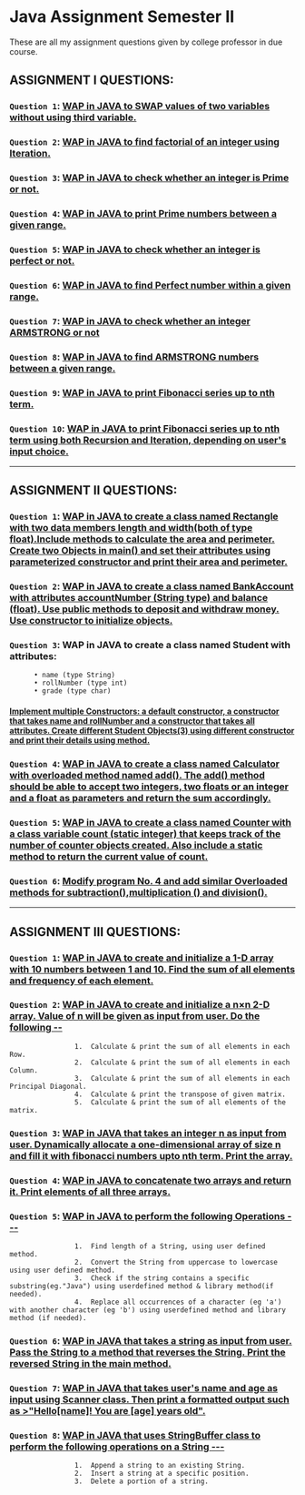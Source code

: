 # Java Assignment Semester II
These are all my assignment questions given by college professor in due course.

## ASSIGNMENT I QUESTIONS:

### `Question 1`: [WAP in JAVA to SWAP values of two variables without using third variable.](https://github.com/xorus-Tnzu/Java_Assignment/blob/main/Assignment%201/Assignment1Q1.java) 
### `Question 2`: [WAP in JAVA to find factorial of an integer using Iteration.](https://github.com/xorus-Tnzu/Java_Assignment/blob/main/Assignment%201/Assignment1Q2.java)
### `Question 3`: [WAP in JAVA to check whether an integer is Prime or not.](https://github.com/xorus-Tnzu/Java_Assignment/blob/main/Assignment%201/Assignment1Q3.java)
### `Question 4`: [WAP in JAVA  to print Prime numbers between a given range.](https://github.com/xorus-Tnzu/Java_Assignment/blob/main/Assignment%201/Assignment1Q4.java)
### `Question 5`: [WAP in JAVA to check whether an integer is perfect or not.](https://github.com/xorus-Tnzu/Java_Assignment/blob/main/Assignment%201/Assignment1Q5.java)
### `Question 6`: [WAP in JAVA to find Perfect number within a given range.](https://github.com/xorus-Tnzu/Java_Assignment/blob/main/Assignment%201/Assignment1Q6.java)
### `Question 7`: [WAP in JAVA to check whether an integer ARMSTRONG or not](https://github.com/xorus-Tnzu/Java_Assignment/blob/main/Assignment%201/Assignment1Q7.java)
### `Question 8`: [WAP in JAVA  to find ARMSTRONG numbers between a given range.](https://github.com/xorus-Tnzu/Java_Assignment/blob/main/Assignment%201/Assignment1Q8.java)
### `Question 9`: [WAP in JAVA  to print Fibonacci series up to nth term.](https://github.com/xorus-Tnzu/Java_Assignment/blob/main/Assignment%201/Assignment1Q9.java)
### `Question 10`: [WAP in JAVA to print Fibonacci series up to nth term using both Recursion and Iteration, depending on user's input choice.](https://github.com/xorus-Tnzu/Java_Assignment/blob/main/Assignment%201/Assignment1Q10.java)

___

## ASSIGNMENT II QUESTIONS:

### `Question 1`: [WAP in JAVA to create a class named Rectangle with two data members length and width(both of type float).Include methods to calculate the area and perimeter. Create two Objects in main() and set their attributes using parameterized constructor and print their area and perimeter.](https://github.com/xorus-Tnzu/Java_Assignment/blob/main/Assignment%202/Assignment2Q1.java)
### `Question 2`: [WAP in JAVA to create a class named BankAccount with attributes accountNumber (String type) and balance (float). Use public methods to deposit and withdraw money. Use constructor to initialize objects.](https://github.com/xorus-Tnzu/Java_Assignment/blob/main/Assignment%202/Assignment2Q2.java)
### `Question 3`: WAP in JAVA to create a class named Student with attributes:
          •	name (type String)
          •	rollNumber (type int)
          •	grade (type char)
#### [Implement multiple Constructors: a default constructor, a constructor that takes name and rollNumber and a constructor that takes all attributes. Create different Student Objects(3) using different constructor and print their details using method.](https://github.com/xorus-Tnzu/Java_Assignment/blob/main/Assignment%202/Assignment2Q3.java)
### `Question 4`: [WAP in JAVA to create a class named Calculator with overloaded method named add(). The add() method should be able to accept two integers, two floats or an integer and a float as parameters and return the sum accordingly.](https://github.com/xorus-Tnzu/Java_Assignment/blob/main/Assignment%202/Assignment2Q4.java)
### `Question 5`: [WAP in JAVA to create a class named Counter with a class variable count (static integer) that keeps track of the number of counter objects created. Also include a static method to return the current value of count.](https://github.com/xorus-Tnzu/Java_Assignment/blob/main/Assignment%202/Assignment2Q5.java)
### `Question 6`: [Modify program No. 4 and add similar Overloaded methods for subtraction(),multiplication () and division().](https://github.com/xorus-Tnzu/Java_Assignment/blob/main/Assignment%202/Assignment2Q6.java)

___

## ASSIGNMENT III QUESTIONS:

### `Question 1`: [WAP in JAVA to create and initialize a 1-D array with 10 numbers between 1 and 10. Find the sum of all elements and frequency of each element.](https://github.com/xorus-Tnzu/Java_Assignment/blob/main/Assignment%203/Assignment3Q1.java)

### `Question 2`: [WAP in JAVA to create and initialize a n×n 2-D array. Value of n will be given as input from user. Do the following --](https://github.com/xorus-Tnzu/Java_Assignment/blob/main/Assignment%203/Assignment3Q2.java)
                    1.	Calculate & print the sum of all elements in each Row.
                    2.	Calculate & print the sum of all elements in each Column.
                    3.	Calculate & print the sum of all elements in each Principal Diagonal.
                    4.	Calculate & print the transpose of given matrix.
                    5.	Calculate & print the sum of all elements of the matrix.

### `Question 3`: [WAP in JAVA that takes an integer n as input from user. Dynamically allocate a one-dimensional array of size n and fill it with fibonacci numbers upto nth term. Print the array.](https://github.com/xorus-Tnzu/Java_Assignment/blob/main/Assignment%203/Assignment3Q3.java)

### `Question 4`: [WAP in JAVA to concatenate two arrays and return it. Print elements of all three arrays.](https://github.com/xorus-Tnzu/Java_Assignment/blob/main/Assignment%203/Assignment3Q4.java)

### `Question 5`: [WAP in JAVA to perform the following Operations ---](https://github.com/xorus-Tnzu/Java_Assignment/blob/main/Assignment%203/Assignment3Q5.java)
                    1.	Find length of a String, using user defined method.
                    2.	Convert the String from uppercase to lowercase using user defined method.
                    3.	Check if the string contains a specific substring(eg."Java") using userdefined method & library method(if needed).
                    4.	Replace all occurrences of a character (eg 'a') with another character (eg 'b') using userdefined method and library method (if needed).

### `Question 6`: [WAP in JAVA that takes a string as input from user. Pass the String to a method that reverses the String. Print the reversed String in the main method.](https://github.com/xorus-Tnzu/Java_Assignment/blob/main/Assignment%203/Assignment3Q6.java)

### `Question 7`: [WAP in JAVA that takes user's name and age as input using Scanner class. Then print a formatted output such as >"Hello[name]! You are [age] years old".]()

### `Question 8`: [WAP in JAVA that uses StringBuffer class to perform the following operations on a String ---](https://github.com/xorus-Tnzu/Java_Assignment/blob/main/Assignment%203/Assignment3Q8.java)
                    1.	Append a string to an existing String.
                    2.	Insert a string at a specific position.
                    3.	Delete a portion of a string. 
